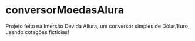 # conversorMoedasAlura
Projeto feito na Imersão Dev da Allura, um conversor simples de Dólar/Euro, usando cotações fictícias! 
